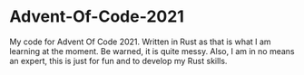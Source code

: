 # Advent-Of-Code-2021
My code for Advent Of Code 2021. Written in Rust as that is what I am learning at the moment. 
Be warned, it is quite messy. Also, I am in no means an expert, this is just for fun and to develop my Rust skills.
